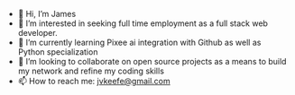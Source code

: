- 👋 Hi, I’m James
- 👀 I’m interested in seeking full time employment as a full stack web developer.  
- 🌱 I’m currently learning Pixee ai integration with Github as well as Python specialization
- 💞️ I’m looking to collaborate on open source projects as a means to build my network and refine my coding skills
- 📫 How to reach me: jvkeefe@gmail.com

<!---
jkeefe77/jkeefe77 is a ✨ special ✨ repository because its `README.md` (this file) appears on your GitHub profile.
You can click the Preview link to take a look at your changes.
--->
